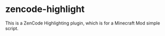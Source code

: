 # zencode-highlight

This is a ZenCode Highlighting plugin, which is for a Minecraft Mod simple script.
